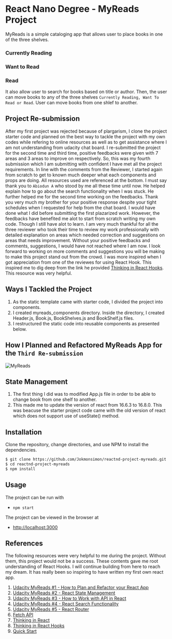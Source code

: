 # React Nano Degree - MyReads Project

MyReads is a simple cataloging app that allows user to place books in one of the three shelves.

### Currently Reading
### Want to Read
### Read

It also allow user to search for books based on title or author. 
Then, the user can move books to any of the three shelves `Currently Reading, Want To Read or Read`.
User can move books from one shlef to another.

## Project Re-submission

After my first project was rejected because of plargarism, I clone the project starter code and planned on the best way to tackle the project with my own codes while refering to online resources as well as to get assistance where I am not understanding from udacity chat board. 
I re-submitted the project for the second time and third time, positive feedbacks were given with 7 areas and 3 areas to improve on respectively. So, this was my fourth submission which I am submitting with confident I have met all the project requirements. 
In line with the comments from the Reviewer, I started again from scratch to get to known much deeper what each components and props are doing. All resources used are referenced at the bottom. 
I must say thank you to `Abiodun A` who stood by me all these time until now. He helped explain how to go about the search functionality when I was stuck. He further helped me for the second time working on the feedbacks. Thank you very much my brother for your positive response despite your tight schedules when I requested for help from the chat board. I would have done what I did before submitting the first plazarized work. However, the feedbacks have benefited me alot to start from scratch writing my own code. Though I still have alot to learn.
I am very much thankful for all the three reviewer who took their time to review my work professionally with detailed explanation on areas which needed correction and suggestions on areas that needs improvement. Without your positive feedbacks and comments, suggestions, I would have not reached where I am now. I look forward to working on more comments and suggestions you will be making to make this project stand out from the crowd. I was more inspired when I got appreciation from one of the reviewes for using React Hook. This inspired me to dig deep from the link he provided [Thinking in React Hooks](https://wattenberger.com/blog/react-hooks). This resource was very helpful.

## Ways I Tackled the Project
1. As the static template came with starter code, I divided the project into components.
2. I created myreads_components directory. Inside the directory, I created Header.js, Book.js, BookShelves.js and BookShelf.js files.
3. I restructured the static code into reusable components as presented below. 

## How I Planned and Refactored MyReads App for the `Third Re-submission`
![MyReads](https://user-images.githubusercontent.com/65468830/133355376-06288d69-f6b6-48df-8df1-30af8ab2aa53.jpg)

## State Management
1. The first thing I did was to modified App.js file in order to be able to change book from one shelf to another.
2. This made me to update the version of react from 16.6.3 to 16.8.0. This was beacuse the starter project code came with the old version of react which does not support use of useState() method.

## Installation

Clone the repository, change directories, and use NPM to install the dependencies.

```bash
$ git clone https://github.com/Jokmonsimon/reactnd-project-myreads.git
$ cd reactnd-project-myreads
$ npm install
```

## Usage

The project can be run with

- `npm start`

The project can be viewed in the browser at

- [http://localhost:3000](http://localhost:3000)

## References
The following resources were very helpful to me during the project. Without them, this project would not be a success. These contents gave me root understanding of React Hooks. I will continue building from here to reach my dream. It has really been so inspiring to have written my first own react app.
1. [Udacity MyReads #1 - How to Plan and Refactor your React App](https://youtu.be/DNdZ3-MiF1E)
2. [Udacity MyReads #2 - React State Management](https://youtu.be/dM_Qp11yv80)
3. [Udacity MyReads #3 - How to Work with API in React](https://youtu.be/MR5b3AbTW8g)
4. [Udacity MyReads #4 - React Search Functionality](https://www.youtube.com/watch?v=F3RTUOJR_g0)
5. [Udacity MyReads #5 - React Router](https://www.youtube.com/watch?v=nV_IlDbaEGM&t=635s)
6. [Fetch API](https://developer.mozilla.org/en-US/docs/Web/API/Fetch_API)
7. [Thinking in React](https://reactjs.org/docs/thinking-in-react.html)
8. [Thinking in React Hooks](https://wattenberger.com/blog/react-hooks)
9. [Quick Start](https://reactrouter.com/web/guides/quick-start)